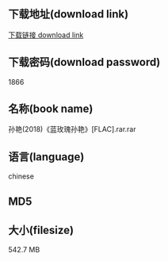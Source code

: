 ## 下载地址(download link)
[下载链接 download link](https://tutu365.netlify.app/?s=%E5%AD%99%E8%89%B3%282018%29%E3%80%8A%E8%93%9D%E7%8E%AB%E7%91%B0%E5%AD%99%E8%89%B3%E3%80%8B%5BFLAC%5D.rar)

## 下载密码(download password)
1866

## 名称(book name)
孙艳(2018)《蓝玫瑰孙艳》[FLAC].rar.rar

## 语言(language)
chinese

## MD5


## 大小(filesize)
542.7 MB
